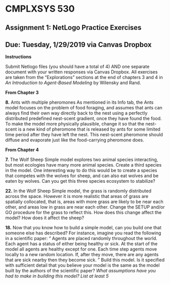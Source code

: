 # CMPLXSYS 530 
## Assignment 1: NetLogo Practice Exercises
## Due: Tuesday, 1/29/2019 via Canvas Dropbox


**Instructions**

Submit Netlogo files (you should have a total of 4) AND one separate document with your written responses via Canvas Dropbox. All exercises are taken from the “Explorations” sections at the end of chapters 3 and 4 in *An Introduction to Agent-Based Modeling* by Wilensky and Rand.

 
 

**From Chapter 3**

**8.**  Ants with multiple pheromones As mentioned in its Info tab, the Ants model focuses on the problem of food foraging, and assumes that ants can always find their own way directly back to the nest using a perfectly distributed predefined nest-scent gradient, once they have found the food. To make the model more physically plausible, change it so that the nest-scent is a new kind of pheromone that is released by ants for some limited time period after they have left the nest. This nest-scent pheromone should diffuse and evaporate just like the food-carrying pheromone does.	
 
 


**From Chapter 4**

**7.** The Wolf Sheep Simple model explores two animal species interacting, but most ecologies have many more animal species. Create a third species in the model. One interesting way to do this would be to create a species that competes with the wolves for sheep, and can also eat wolves and be eaten by wolves. Can you get this three species ecosystem to stabilize?

**22.** In the Wolf Sheep Simple model, the grass is randomly distributed across the space. However it is more realistic that areas of grass are spatially collocated, that is, areas with more grass are likely to be near each other, and areas low in grass are near each other. Change the SETUP and/or GO procedure for the grass to reflect this. How does this change affect the model? How does it affect the sheep?

**18.** Now that you know how to build a simple model, can you build one that someone else has described? For instance, imagine you read the following in a scientific paper: “ Agents are placed randomly throughout the world. Each agent has a status of either being healthy or sick. At the start of the model all agents are healthy except for one. Each time step agents move locally to a new random location. If, after they move, there are any agents that are sick nearby then they become sick. ” Build this model. Is it specified with sufficient detail that you believe your model is the same as the model built by the authors of the scientific paper? _What assumptions have you had to make in building this model? List at least 5_

